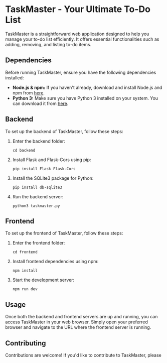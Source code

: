 # TaskMaster - Your Ultimate To-Do List

TaskMaster is a straightforward web application designed to help you manage your to-do list efficiently. It offers essential functionalities such as adding, removing, and listing to-do items.

## Dependencies

Before running TaskMaster, ensure you have the following dependencies installed:

- **Node.js & npm:** If you haven't already, download and install Node.js and npm from [here](https://docs.npmjs.com/downloading-and-installing-node-js-and-npm).
- **Python 3:** Make sure you have Python 3 installed on your system. You can download it from [here](https://www.python.org/downloads/).

## Backend

To set up the backend of TaskMaster, follow these steps:

1. Enter the backend folder:
    ```
    cd backend
    ```

2. Install Flask and Flask-Cors using pip:
    ```
    pip install Flask Flask-Cors
    ```

3. Install the SQLite3 package for Python:
    ```
    pip install db-sqlite3
    ```

4. Run the backend server:
    ```
    python3 taskmaster.py
    ```

## Frontend

To set up the frontend of TaskMaster, follow these steps:

1. Enter the frontend folder:
    ```
    cd frontend
    ```

2. Install frontend dependencies using npm:
    ```
    npm install
    ```

3. Start the development server:
    ```
    npm run dev
    ```

## Usage

Once both the backend and frontend servers are up and running, you can access TaskMaster in your web browser. Simply open your preferred browser and navigate to the URL where the frontend server is running.

## Contributing

Contributions are welcome! If you'd like to contribute to TaskMaster, please
